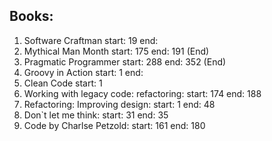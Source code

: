## Books:
1. Software Craftman start: 19 end: 
1. Mythical Man Month start: 175 end: 191 (End)
1. Pragmatic Programmer start: 288 end: 352 (End)
1. Groovy in Action start: 1 end:
1. Clean Code start: 1
1. Working with legacy code: refactoring: start: 174 end: 188
1. Refactoring: Improving design: start: 1 end: 48
1. Don`t let me think: start: 31 end: 35
1. Code by Charlse Petzold: start: 161 end: 180
